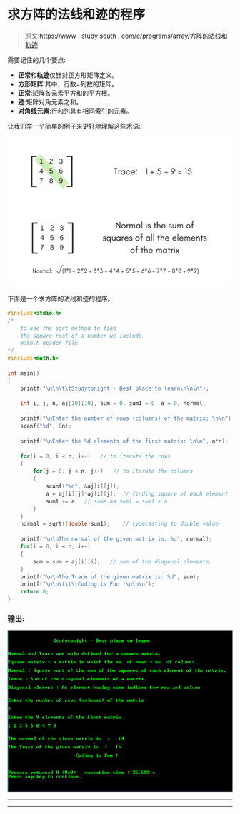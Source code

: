 # 求方阵的法线和迹的程序

> 原文:[https://www . study south . com/c/programs/array/方阵的法线和轨迹](https://www.studytonight.com/c/programs/array/normal-and-trace-of-square-matrix)

需要记住的几个要点:

*   **正常**和**轨迹**仅针对正方形矩阵定义。
*   **方形矩阵**:其中，行数=列数的矩阵。
*   **正常**:矩阵各元素平方和的平方根。
*   **迹**:矩阵对角元素之和。
*   **对角线元素**:行和列具有相同索引的元素。

让我们举一个简单的例子来更好地理解这些术语:

![Normal and Trace of matrix](img/d25662b428748c0426d7e6744df506bf.png)

下面是一个求方阵的法线和迹的程序。

```cpp
#include<stdio.h>
/* 
    to use the sqrt method to find 
    the square root of a number we include
    math.h header file
*/
#include<math.h>  

int main()
{
    printf("\n\n\t\tStudytonight - Best place to learn\n\n\n");

    int i, j, n, aj[10][10], sum = 0, sum1 = 0, a = 0, normal;

    printf("\nEnter the number of rows (columns) of the matrix: \n\n");
    scanf("%d", &n);

    printf("\nEnter the %d elements of the first matrix: \n\n", n*n);

    for(i = 0; i < n; i++)   // to iterate the rows
    {
        for(j = 0; j < n; j++)   // to iterate the columns
        {
            scanf("%d", &aj[i][j]);
            a = aj[i][j]*aj[i][j];  // finding square of each element
            sum1 += a;  // same as sum1 = sum1 + a
        }
    }
    normal = sqrt((double)sum1);    // typecasting to double value

    printf("\n\nThe normal of the given matrix is: %d", normal);
    for(i = 0; i < n; i++)
    {
        sum = sum + aj[i][i];   // sum of the diagonal elements
    }
    printf("\n\nThe Trace of the given matrix is: %d", sum);
    printf("\n\n\t\t\tCoding is Fun !\n\n\n");
    return 0;
}
```

### 输出:

![Program to find Normal and Trace of a Square Matrix](img/2ff13d907c52f9b084de0a837404b812.png)

* * *

* * *